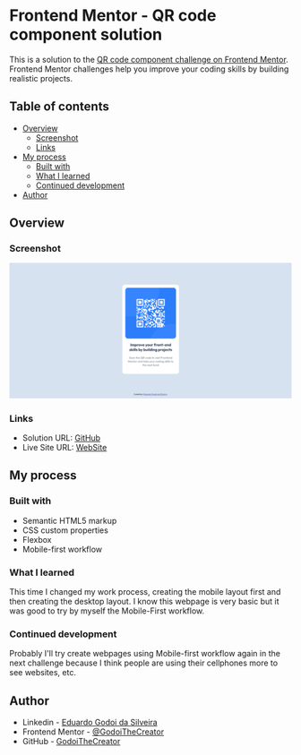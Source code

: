# Frontend Mentor - QR code component solution

This is a solution to the [QR code component challenge on Frontend Mentor](https://www.frontendmentor.io/challenges/qr-code-component-iux_sIO_H). Frontend Mentor challenges help you improve your coding skills by building realistic projects. 

## Table of contents

- [Overview](#overview)
  - [Screenshot](#screenshot)
  - [Links](#links)
- [My process](#my-process)
  - [Built with](#built-with)
  - [What I learned](#what-i-learned)
  - [Continued development](#continued-development)
- [Author](#author)

## Overview

### Screenshot

![](./design/screenshot.png)

### Links

- Solution URL: [GitHub](https://github.com/GodoiTheCreator/QrCodeComponent)
- Live Site URL: [WebSite](https://godoithecreator.github.io/QrCodeComponent/)

## My process

### Built with

- Semantic HTML5 markup
- CSS custom properties
- Flexbox
- Mobile-first workflow

### What I learned

This time I changed my work process, creating the mobile layout first and then creating the desktop layout. I know this webpage is very basic but it was good to try by myself the Mobile-First workflow.

### Continued development

Probably I'll try create webpages using Mobile-first workflow again in the next challenge because I think people are using their cellphones more to see websites, etc.

## Author

- Linkedin - [Eduardo Godoi da Silveira](https://www.linkedin.com/in/eduardo-godoi/)
- Frontend Mentor - [@GodoiTheCreator](https://www.frontendmentor.io/profile/GodoiTheCreator)
- GitHub - [GodoiTheCreator](https://github.com/GodoiTheCreator)

